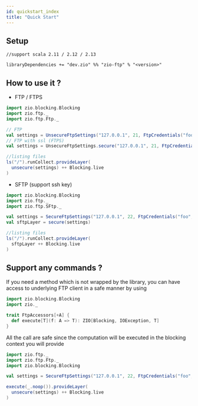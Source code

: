 ```yaml
---
id: quickstart_index
title: "Quick Start"
---
```


Setup
-----

```
//support scala 2.11 / 2.12 / 2.13

libraryDependencies += "dev.zio" %% "zio-ftp" % "<version>"
```


How to use it ?
---

* FTP / FTPS
```scala
import zio.blocking.Blocking
import zio.ftp._
import zio.ftp.Ftp._

// FTP
val settings = UnsecureFtpSettings("127.0.0.1", 21, FtpCredentials("foo", "bar"))
// FTP with ssl (FTPS)
val settings = UnsecureFtpSettings.secure("127.0.0.1", 21, FtpCredentials("foo", "bar"))

//listing files
ls("/").runCollect.provideLayer(
  unsecure(settings) ++ Blocking.live
)
```

* SFTP (support ssh key)

```scala
import zio.blocking.Blocking
import zio.ftp._
import zio.ftp.SFtp._

val settings = SecureFtpSettings("127.0.0.1", 22, FtpCredentials("foo", "bar"))
val sftpLayer = secure(settings)

//listing files
ls("/").runCollect.provideLayer(
  sftpLayer ++ Blocking.live
)
```

Support any commands ?
---

If you need a method which is not wrapped by the library, you can have access to underlying FTP client in a safe manner by using

```scala
import zio.blocking.Blocking
import zio._

trait FtpAccessors[+A] {
  def execute[T](f: A => T): ZIO[Blocking, IOException, T]
} 
```

All the call are safe since the computation will be executed in the blocking context you will provide

```scala
import zio.ftp._
import zio.ftp.Ftp._
import zio.blocking.Blocking

val settings = SecureFtpSettings("127.0.0.1", 22, FtpCredentials("foo", "bar"))

execute(_.noop()).provideLayer(
  unsecure(settings) ++ Blocking.live
)
``` 

